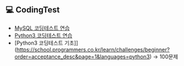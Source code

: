 ## 💻 CodingTest

- [MySQL 코딩테스트 연습](https://xod22.tistory.com/category/MySQL?page=2)
- [Python3 코딩테스트 연습](https://school.programmers.co.kr/learn/challenges?order=recent&page=1&languages=python3&levels=1)
- [Python3 코딩테스트 기초]](https://school.programmers.co.kr/learn/challenges/beginner?order=acceptance_desc&page=1&languages=python3) -> 100문제
